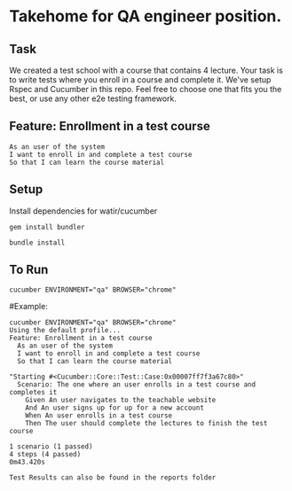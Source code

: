 # Takehome for QA engineer position.

## Task

We created a test school with a course that contains 4 lecture.
Your task is to write tests where you enroll in a course and complete it.
We've setup Rspec and Cucumber in this repo.
Feel free to choose one that fits you the best, or use any other e2e testing framework.


## Feature: Enrollment in a test course
```
As an user of the system
I want to enroll in and complete a test course
So that I can learn the course material
```

## Setup

Install dependencies for watir/cucumber
```
gem install bundler
```

```
bundle install
```

## To Run
```
cucumber ENVIRONMENT="qa" BROWSER="chrome"
```
#Example:

```
cucumber ENVIRONMENT="qa" BROWSER="chrome"
Using the default profile...
Feature: Enrollment in a test course
  As an user of the system
  I want to enroll in and complete a test course
  So that I can learn the course material

"Starting #<Cucumber::Core::Test::Case:0x00007ff7f3a67c80>"
  Scenario: The one where an user enrolls in a test course and completes it
    Given An user navigates to the teachable website
    And An user signs up for up for a new account
    When An user enrolls in a test course
    Then The user should complete the lectures to finish the test course

1 scenario (1 passed)
4 steps (4 passed)
0m43.420s
```

```
Test Results can also be found in the reports folder
```